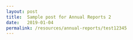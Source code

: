 ```yaml
---
layout: post
title:  Sample post for Annual Reports 2
date:   2019-01-04
permalink: /resources/annual-reports/test12345
---
```


